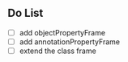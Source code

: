 ## Do List

- [ ] add objectPropertyFrame
- [ ] add annotationPropertyFrame
- [ ] extend the class frame
